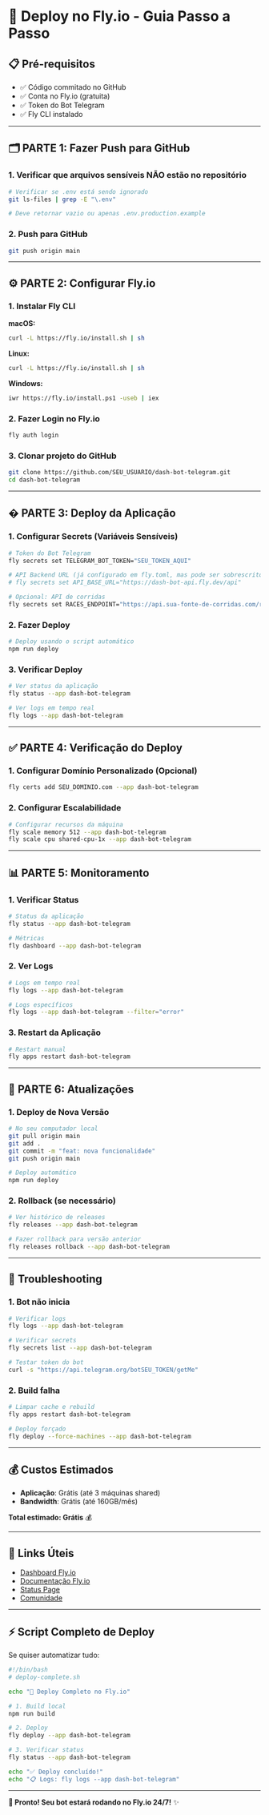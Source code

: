 # 🚀 Deploy no Fly.io - Guia Passo a Passo

## 📋 Pré-requisitos

- ✅ Código commitado no GitHub
- ✅ Conta no Fly.io (gratuita)
- ✅ Token do Bot Telegram
- ✅ Fly CLI instalado

---

## 🗂️ PARTE 1: Fazer Push para GitHub

### 1. Verificar que arquivos sensíveis NÃO estão no repositório

```bash
# Verificar se .env está sendo ignorado
git ls-files | grep -E "\.env"

# Deve retornar vazio ou apenas .env.production.example
```

### 2. Push para GitHub

```bash
git push origin main
```

---

## ⚙️ PARTE 2: Configurar Fly.io

### 1. Instalar Fly CLI

**macOS:**

```bash
curl -L https://fly.io/install.sh | sh
```

**Linux:**

```bash
curl -L https://fly.io/install.sh | sh
```

**Windows:**

```bash
iwr https://fly.io/install.ps1 -useb | iex
```

### 2. Fazer Login no Fly.io

```bash
fly auth login
```

### 3. Clonar projeto do GitHub

```bash
git clone https://github.com/SEU_USUARIO/dash-bot-telegram.git
cd dash-bot-telegram
```

---

## � PARTE 3: Deploy da Aplicação

### 1. Configurar Secrets (Variáveis Sensíveis)

```bash
# Token do Bot Telegram
fly secrets set TELEGRAM_BOT_TOKEN="SEU_TOKEN_AQUI"

# API Backend URL (já configurado em fly.toml, mas pode ser sobrescrito se necessário)
# fly secrets set API_BASE_URL="https://dash-bot-api.fly.dev/api"

# Opcional: API de corridas
fly secrets set RACES_ENDPOINT="https://api.sua-fonte-de-corridas.com/races"
```

### 2. Fazer Deploy

```bash
# Deploy usando o script automático
npm run deploy
```

### 3. Verificar Deploy

```bash
# Ver status da aplicação
fly status --app dash-bot-telegram

# Ver logs em tempo real
fly logs --app dash-bot-telegram
```

---

## ✅ PARTE 4: Verificação do Deploy

### 1. Configurar Domínio Personalizado (Opcional)

```bash
fly certs add SEU_DOMINIO.com --app dash-bot-telegram
```

### 2. Configurar Escalabilidade

```bash
# Configurar recursos da máquina
fly scale memory 512 --app dash-bot-telegram
fly scale cpu shared-cpu-1x --app dash-bot-telegram
```

---

## 📊 PARTE 5: Monitoramento

### 1. Verificar Status

```bash
# Status da aplicação
fly status --app dash-bot-telegram

# Métricas
fly dashboard --app dash-bot-telegram
```

### 2. Ver Logs

```bash
# Logs em tempo real
fly logs --app dash-bot-telegram

# Logs específicos
fly logs --app dash-bot-telegram --filter="error"
```

### 3. Restart da Aplicação

```bash
# Restart manual
fly apps restart dash-bot-telegram
```

---

## 🔄 PARTE 6: Atualizações

### 1. Deploy de Nova Versão

```bash
# No seu computador local
git pull origin main
git add .
git commit -m "feat: nova funcionalidade"
git push origin main

# Deploy automático
npm run deploy
```

### 2. Rollback (se necessário)

```bash
# Ver histórico de releases
fly releases --app dash-bot-telegram

# Fazer rollback para versão anterior
fly releases rollback --app dash-bot-telegram
```

---

## 🚨 Troubleshooting

### 1. Bot não inicia

```bash
# Verificar logs
fly logs --app dash-bot-telegram

# Verificar secrets
fly secrets list --app dash-bot-telegram

# Testar token do bot
curl -s "https://api.telegram.org/botSEU_TOKEN/getMe"
```

### 2. Build falha

```bash
# Limpar cache e rebuild
fly apps restart dash-bot-telegram

# Deploy forçado
fly deploy --force-machines --app dash-bot-telegram
```

---

## 💰 Custos Estimados

- **Aplicação**: Grátis (até 3 máquinas shared)
- **Bandwidth**: Grátis (até 160GB/mês)

**Total estimado: Grátis** 💰

---

## 🔗 Links Úteis

- [Dashboard Fly.io](https://fly.io/dashboard)
- [Documentação Fly.io](https://fly.io/docs/)
- [Status Page](https://status.fly.io/)
- [Comunidade](https://community.fly.io/)

---

## ⚡ Script Completo de Deploy

Se quiser automatizar tudo:

```bash
#!/bin/bash
# deploy-complete.sh

echo "🚀 Deploy Completo no Fly.io"

# 1. Build local
npm run build

# 2. Deploy
fly deploy --app dash-bot-telegram

# 3. Verificar status
fly status --app dash-bot-telegram

echo "✅ Deploy concluído!"
echo "📋 Logs: fly logs --app dash-bot-telegram"
```

---

**🎯 Pronto! Seu bot estará rodando no Fly.io 24/7!** ✨
